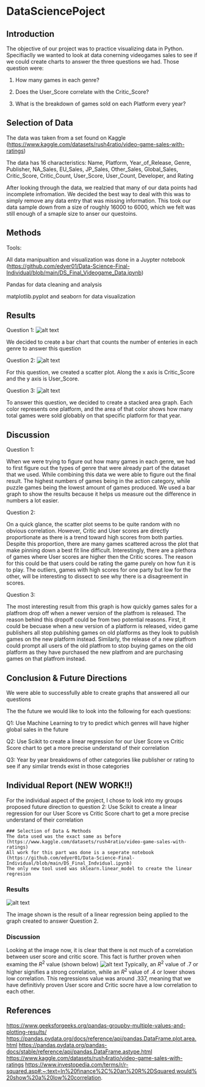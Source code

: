 # DataSciencePoject

## Introduction
  The objective of our project was to practice visualizing data in Python. Specifiaclly we wanted to look at data conerning videogames sales to see if we could create charts to answer the three questions we had. Those question were:
  
   1. How many games in each genre?
        
   2. Does the User_Score correlate with the Critic_Score?
    
   3. What is the breakdown of games sold on each Platform every year?


## Selection of Data
  
  The data was taken from a set found on Kaggle (https://www.kaggle.com/datasets/rush4ratio/video-game-sales-with-ratings)
  
  The data has 16 characteristics: Name, Platform, Year_of_Release, Genre, Publisher, NA_Sales, EU_Sales, JP_Sales, Other_Sales, Global_Sales, Critic_Score, Critic_Count, User_Score, User_Count, Developer, and Rating
  
  After looking through the data, we realzied that many of our data points had incomplete infromation. We decided the best way to deal with this was to simply remove any data entry that was missing information. This took our data sample down from a size of roughly 16000 to 6000, which we felt was still enough of a smaple size to anser our questoins.

## Methods
  Tools: 
  
   All data manipualtion and visualization was done in a Juypter notebook (https://github.com/edyer01/Data-Science-Final-Individual/blob/main/DS_Final_Videogame_Data.ipynb)
   
   Pandas for data cleaning and analysis
   
   matplotlib.pyplot and seaborn for data visualization
          

## Results
  Question 1:
  ![alt text](https://github.com/edyer01/Data-Science-Final-Individual/blob/main/Q1.jpg)
  
  We decided to create a bar chart that counts the number of enteries in each genre to answer this question 
  
  Question 2:
  ![alt text](https://github.com/edyer01/Data-Science-Final-Individual/blob/main/Q2.jpg)
  
  For this question, we created a scatter plot. Along the x axis is Critic_Score and the y axis is User_Score.
  
  Question 3:
  ![alt text](https://github.com/edyer01/Data-Science-Final-Individual/blob/main/Q3.jpg)
  
  To answer this question, we decided to create a stacked area graph. Each color represents one platform, and the area of that color shows how many total games were sold globably on that specific platform for that year.

## Discussion
Question 1:

When we were trying to figure out how many games in each genre, we had to first figure out the types of genre that were already part of the dataset that we used. While combining this data we were able to figure out the final result. The highest numbers of games being in the action category, while puzzle games being the lowest amount of games produced. We used a bar graph to show the results because it helps us measure out the difference in numbers a lot easier.

Question 2:

On a quick glance, the scatter plot seems to be quite random with no obvious correlation. However, Critic and User scores are directly proportionate as there is a trend toward high scores from both parties. Despite this proportion, there are many games scattered across the plot that make pinning down a best fit line difficult. Interestingly, there are a plethora of games where User scores are higher then the Critic scores. The reason for this could be that users could be rating the game purely on how fun it is to play. The outliers, games with high scores for one party but low for the other, will be interesting to dissect to see why there is a disagreement in scores.

Question 3:
 
 The most interesting result from this graph is how quickly games sales for a platfrom drop off when a newer version of the platfrom is released. The reason behind this dropoff could be from two potential reasons. First, it could be becuase when a new version of a platform is released, video game publishers all stop publishing games on old platforms as they look to publish games on the new platform instead. Similarly, the release of a new platfrom could prompt all users of the old platfrom to stop buying games on the old platform as they have purchased the new platfrom and are purchasing games on that platfrom instead.
 
## Conclusion & Future Directions
  
  We were able to successfully able to create graphs that answered all our questions

  The the future we would like to look into the following for each questions:
  
   Q1: Use Machine Learning to try to predict which genres will have higher global sales in the future
  
   Q2: Use Scikit to create a linear regression for our User Score vs Critic Score chart to get a more precise understand of their correlation
  
   Q3: Year by year breakdowns of other categories like publisher or rating to see if any similar trends exist in those categories

 ## Individual Report (NEW WORK!!)
 
   For the individual aspect of the project, I chose to look into my groups proposed future direction to question 2:
    Use Scikit to create a linear regression for our User Score vs Critic Score chart to get a more precise understand of their correlation
    
    ### Selection of Data & Methods
    The data used was the exact same as before (https://www.kaggle.com/datasets/rush4ratio/video-game-sales-with-ratings)
    All work for this part was done is a seperate notebook (https://github.com/edyer01/Data-Science-Final-Individual/blob/main/DS_Final_Indvidual.ipynb)
    The only new tool used was sklearn.linear_model to create the linear regresion
    
     
   ### Results
   ![alt text](https://github.com/edyer01/Data-Science-Final-Individual/blob/main/Q4.png)
   
   The image shown is the result of a linear regression being applied to the graph created to answer Question 2. 
   
   
   ### Discussion
   
   Looking at the image now, it is clear that there is not much of a correlation between user score and critic score. This fact is further proven when examing the $R^2$ value (shown below)
   ![alt text](https://github.com/edyer01/Data-Science-Final-Individual/blob/main/Q5.png)
   Typically, an $R^2$ value of .7 or higher signifies a strong correlation, while an $R^2$ value of .4 or lower shows low correlation. This regressions value was around .337, meaning that we have definitivly proven User score and Critic socre have a low correlation to each other.
   
   
## References
  https://www.geeksforgeeks.org/pandas-groupby-multiple-values-and-plotting-results/
  https://pandas.pydata.org/docs/reference/api/pandas.DataFrame.plot.area.html
   https://pandas.pydata.org/pandas-docs/stable/reference/api/pandas.DataFrame.astype.html
   https://www.kaggle.com/datasets/rush4ratio/video-game-sales-with-ratings
   https://www.investopedia.com/terms/r/r-squared.asp#:~:text=In%20finance%2C%20an%20R%2DSquared,would%20show%20a%20low%20correlation.

